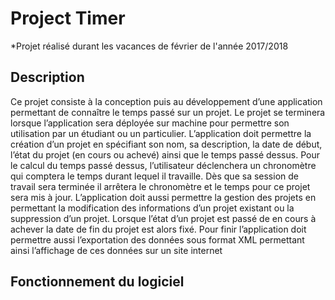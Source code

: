 # Project Timer

*Projet réalisé durant les vacances de février de l'année 2017/2018

## Description

Ce projet consiste à la conception puis au développement d’une application permettant de connaître le temps passé sur un projet. Le projet se terminera lorsque l’application sera déployée sur machine pour permettre son utilisation par un étudiant ou un particulier. L’application doit permettre la création d’un projet en spécifiant son nom, sa description, la date de début, l’état du projet (en cours ou achevé) ainsi que le temps passé dessus. Pour le calcul du temps passé dessus, l’utilisateur déclenchera un chronomètre qui comptera le temps durant lequel il travaille. Dès que sa session de travail sera terminée il arrêtera le chronomètre et le temps pour ce projet sera mis à jour. L’application doit aussi permettre la gestion des projets en permettant la modification des informations d’un projet existant ou la suppression d’un projet. Lorsque l’état d’un projet est passé de en cours à achever la date de fin du projet est alors fixé. Pour finir l’application doit permettre aussi l’exportation des données sous format XML permettant ainsi l’affichage de ces données sur un site internet

## Fonctionnement du logiciel
